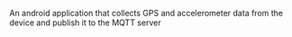 An android application that collects GPS and accelerometer data from the device and publish it to the MQTT server
